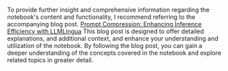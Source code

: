 To provide further insight and comprehensive information regarding the notebook's content and functionality, I recommend referring to the accompanying blog post. [Prompt Compression: Enhancing Inference Efficiency with LLMLingua](https://www.goglides.dev/mallikarjun_m/prompt-compression-enhancing-inference-efficiency-with-llama-indexs-longllmlingua-llmlingua-using-openai-models-355) This blog post is designed to offer detailed explanations, and additional context, and enhance your understanding and utilization of the notebook. By following the blog post, you can gain a deeper understanding of the concepts covered in the notebook and explore related topics in greater detail.
